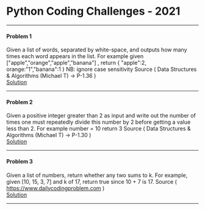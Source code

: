 # Python Coding Challenges - 2021

---

#### Problem 1

Given a list of words, separated by white-space,
and outputs how many times each word appears in the list.
For example given ["apple","orange","apple","banana"] ,
return { "apple":2, orange:"1","banana":1 }
NB: ignore case sensitivity
Source ( Data Structures & Algorithms (Michael T) -> P-1.36 ) <br>
[Solution](solutions/problem_001.py)

---

#### Problem 2

Given a positive integer greater than 2 as input and write out the number of times
one must repeatedly divide this number by 2 before getting a value less than 2.
For example number = 10 return 3
Source ( Data Structures & Algorithms (Michael T) -> P-1.30 ) <br>
[Solution](solutions/problem_002.py)

---

#### Problem 3

Given a list of numbers, return whether any two sums to k. For example, given [10, 15, 3, 7] and k of 17, return true since 10 + 7 is 17.
Source ( https://www.dailycodingproblem.com ) <br>
[Solution](solutions/problem_003.py)

---
